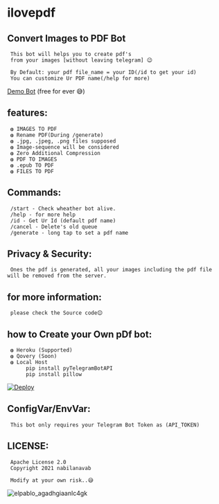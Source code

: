 # ilovepdf

## Convert Images to PDF Bot
     This bot will helps you to create pdf's
     from your images [without leaving telegram] 😉
    
     By Default: your pdf file_name = your ID(/id to get your id)
     You can customize Ur PDF name(/help for more)
        

<a href="https://telegram.dog/ilovepdf_bot">Demo Bot</a> (free for ever 😅)

## features:
     ◍ IMAGES TO PDF
     ◍ Rename PDF(During /generate)
     ◍ .jpg, .jpeg, .png files supposed
     ◍ Image-sequence will be considered
     ◍ Zero Additional Compression
     ◍ PDF TO IMAGES
     ◍ .epub TO PDF
     ◍ FILES TO PDF

## Commands:<br>
     /start - Check wheather bot alive.
     /help - for more help
     /id - Get Ur Id (default pdf name)
     /cancel - Delete's old queue
     /generate - long tap to set a pdf name



## Privacy & Security:<br>
     Ones the pdf is generated, all your images including the pdf file will be removed from the server.
## for more information:<br>
     please check the Source code😌

## how to Create your Own pDf bot:<br>

     ◍ Heroku (Supported)
     ◍ Qovery (Soon)
     ◍ Local Host
          pip install pyTelegramBotAPI
          pip install pillow


[![Deploy](https://www.herokucdn.com/deploy/button.svg)](https://heroku.com/deploy?template=https://github.com/Ragug/mypdf.git)

## ConfigVar/EnvVar:<br>

     This bot only requires your Telegram Bot Token as (API_TOKEN)

## LICENSE:<br>
     Apache License 2.0
     Copyright 2021 nabilanavab

     Modify at your own risk..😅

![elpablo_agadhgiaanlc4gk](https://user-images.githubusercontent.com/53673312/129444963-ac9d4fe6-1be3-4b89-979b-f442e46234ab.png)
